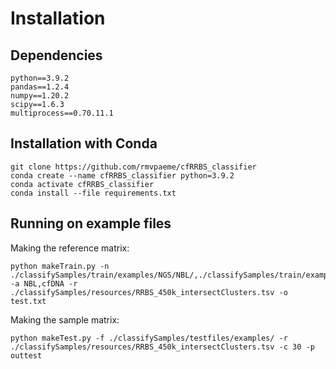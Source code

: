 # Installation
## Dependencies

```
python==3.9.2
pandas==1.2.4
numpy==1.20.2
scipy==1.6.3
multiprocess==0.70.11.1
```
## Installation with Conda
```
git clone https://github.com/rmvpaeme/cfRRBS_classifier
conda create --name cfRRBS_classifier python=3.9.2
conda activate cfRRBS_classifier
conda install --file requirements.txt
```

## Running on example files

Making the reference matrix:
```
python makeTrain.py -n ./classifySamples/train/examples/NGS/NBL/,./classifySamples/train/examples/NGS/cfDNA -a NBL,cfDNA -r ./classifySamples/resources/RRBS_450k_intersectClusters.tsv -o test.txt
```

Making the sample matrix:
```
python makeTest.py -f ./classifySamples/testfiles/examples/ -r ./classifySamples/resources/RRBS_450k_intersectClusters.tsv -c 30 -p outtest
```